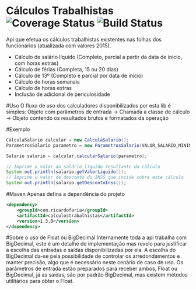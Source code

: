 # Cálculos Trabalhistas ![Coverage Status](https://coveralls.io/repos/RicardoRFaria/CalculosTrabalhistas/badge.svg?branch=master&service=github) ![Build Status](https://travis-ci.org/RicardoRFaria/CalculosTrabalhistas.svg?branch=master)
Api que efetua os cálculos trabalhistas existentes nas folhas dos funcionários (atualizada com valores 2015).

- Cálculo de salário líquido (Completo, parcial a partir da data de início, com horas extras)
- Cálculo de férias (Completa, 15 ou 20 dias)
- Cálculo de 13º (Completo e parcial por data de início)
- Cálculo de horas semanais
- Cálculo de horas extras
- Inclusão de adicional de periculosidade

#Uso
O fluxo de uso dos calculadores disponibilizados por esta lib é simples:
Objeto com parâmetros de entrada -> Chamada a classe de cálculo -> Objeto contendo os resultados brutos e formatados da operação

#Exemplo
```Java
CalculaSalario calcular = new CalculaSalario();
ParametrosSalario parametro = new ParametrosSalario(VALOR_SALARIO_MINIMO);

Salario salario = calcular.calcularSalario(parametro);

// Imprime o valor do salário líquido resultante do cálculo
System.out.println(salario.getValorLiquido());
// Imprime o valor de desconto do INSS que incide sobre este cálculo
System.out.println(salario.getDescontoInss());
```

#Maven
Apenas defina a dependência do projeto
```xml
<dependency>
	<groupId>com.ricardofaria</groupId>
	<artifactId>calculostrabalhistas</artifactId>
	<version>1.3.0</version>
</dependency>
```

#Sobre o uso de Float ou BigDecimal
Internamente toda a api trabalha com BigDecimal, este é um detalhe de implementação mas revelo para justificar a escolha das entradas e saídas disponibilizadas por ela.
A escolha do BigDecimal da-se pela possibilidade de controlar os arredondamentos e manter precisão, algo que é necessário neste cenário de caso de uso.
Os parâmetros de entrada estão preparados para receber ambos, Float ou BigDecimal, já as saídas, são por padrão BigDecimal, mas existem métodos utilitários para obter o Float.
